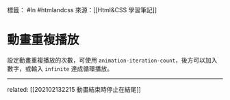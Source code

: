 標籤： #ln #htmlandcss 
來源：[[Html&CSS 學習筆記]]

# 動畫重複播放
設定動畫重複播放的次數，可使用 `animation-iteration-count`，後方可以加入數字，或輸入 `infinite` 達成循環播放。


---

related: [[202102132215 動畫結束時停止在結尾]]
